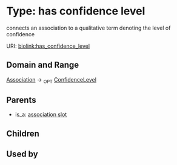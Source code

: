 
# Type: has confidence level


connects an association to a qualitative term denoting the level of confidence

URI: [biolink:has_confidence_level](https://w3id.org/biolink/vocab/has_confidence_level)


## Domain and Range

[Association](Association.md) ->  <sub>OPT</sub> [ConfidenceLevel](ConfidenceLevel.md)

## Parents

 *  is_a: [association slot](association_slot.md)

## Children


## Used by

